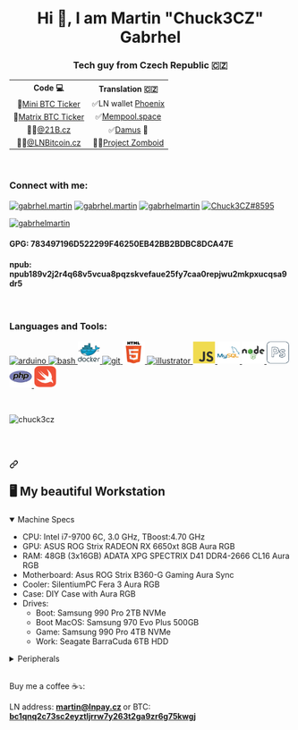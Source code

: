 <h1 align="center">Hi 👋, I am Martin "Chuck3CZ" Gabrhel</h1>
<h3 align="center">Tech guy from Czech Republic 🇨🇿 </h3>


<table align="center">
  <tr>
    <th>Code 💻</th>
    <th>Translation 🇨🇿</th>
  </tr>
  <tr>
    <td align="center">🔄<a href="https://github.com/Chuck3CZ/ESP8266-Bitcoin-OLED-Ticker">Mini BTC Ticker</a></td>
    <td align="center">✅LN wallet <a href="https://github.com/ACINQ/phoenix/tree/master/phoenix-ios/phoenix-ios/cs.lproj">Phoenix</a></td>
  </tr>
  
  <tr>
    <td align="center">🔄<a href="https://github.com/Chuck3CZ/Bitcoin_martix_scroller">Matrix BTC Ticker</a></td>
    <td align="center">✅<a href="https://mempool.space/cs">Mempool.space</a></td>
  </tr>
  <tr>
    <td align="center">👨‍💻<a href="https://github.com/Chuck3CZ/21B.cz">@21B.cz</a></td>
    <td align="center">✅<a href="https://github.com/damus-io/damus">Damus</a>  💜</td>
  </tr>
  <tr></tr>
     <td align="center">👨‍💻<a href="https://github.com/3CZPlay/LNBitcoin.cz">@LNBitcoin.cz</a></td>
     <td align="center">👨‍💻<a href="https://github.com/Chuck3CZ/ProjectZomboidTranslations">Project Zomboid</a></td>  
  </tr>
</table>


<br>

<h3 align="left">Connect with me:</h3>
<p align="left">

<a href="https://fb.com/gabrhel.martin" target="blank"><img align="center" src="https://raw.githubusercontent.com/rahuldkjain/github-profile-readme-generator/master/src/images/icons/Social/facebook.svg" alt="gabrhel.martin" height="30" width="40" /></a>
<a href="https://instagram.com/gabrhel.martin" target="blank"><img align="center" src="https://raw.githubusercontent.com/rahuldkjain/github-profile-readme-generator/master/src/images/icons/Social/instagram.svg" alt="gabrhel.martin" height="30" width="40" /></a>
<a href="https://twitter.com/gabrhelmartin" target="blank"><img align="center" src="https://raw.githubusercontent.com/rahuldkjain/github-profile-readme-generator/master/src/images/icons/Social/twitter.svg" alt="gabrhelmartin" height="30" width="40" /></a>
<a href="https://discord.gg/Chuck3CZ#8595" target="blank"><img align="center" src="https://raw.githubusercontent.com/rahuldkjain/github-profile-readme-generator/master/src/images/icons/Social/discord.svg" alt="Chuck3CZ#8595" height="30" width="40" /></a>
</p> <p> <a href="https://twitter.com/gabrhelmartin" target="blank"><img src="https://img.shields.io/twitter/follow/gabrhelmartin?logo=twitter&style=for-the-badge" alt="gabrhelmartin" /></a> </p>
<h4 align="left">GPG: 783497196D522299F46250EB42BB2BDBC8DCA47E</h4>

<h4 align="left">npub: npub189v2j2r4q68v5vcua8pqzskvefaue25fy7caa0repjwu2mkpxucqsa9dr5</h4>


<br>
<h3 align="left">Languages and Tools:</h3>
<p align="left"> <a href="https://www.arduino.cc/" target="_blank"> <img src="https://cdn.worldvectorlogo.com/logos/arduino-1.svg" alt="arduino" width="40" height="40"/> </a> <a href="https://www.gnu.org/software/bash/" target="_blank"> <img src="https://www.vectorlogo.zone/logos/gnu_bash/gnu_bash-icon.svg" alt="bash" width="40" height="40"/> </a> <a href="https://www.docker.com/" target="_blank"> <img src="https://raw.githubusercontent.com/devicons/devicon/master/icons/docker/docker-original-wordmark.svg" alt="docker" width="40" height="40"/> </a> <a href="https://git-scm.com/" target="_blank"> <img src="https://www.vectorlogo.zone/logos/git-scm/git-scm-icon.svg" alt="git" width="40" height="40"/> </a> <a href="https://www.w3.org/html/" target="_blank"> <img src="https://raw.githubusercontent.com/devicons/devicon/master/icons/html5/html5-original-wordmark.svg" alt="html5" width="40" height="40"/> </a> <a href="https://www.adobe.com/in/products/illustrator.html" target="_blank"> <img src="https://www.vectorlogo.zone/logos/adobe_illustrator/adobe_illustrator-icon.svg" alt="illustrator" width="40" height="40"/> </a> <a href="https://developer.mozilla.org/en-US/docs/Web/JavaScript" target="_blank"> <img src="https://raw.githubusercontent.com/devicons/devicon/master/icons/javascript/javascript-original.svg" alt="javascript" width="40" height="40"/> </a> <a href="https://www.mysql.com/" target="_blank"> <img src="https://raw.githubusercontent.com/devicons/devicon/master/icons/mysql/mysql-original-wordmark.svg" alt="mysql" width="40" height="40"/> </a> <a href="https://nodejs.org" target="_blank"> <img src="https://raw.githubusercontent.com/devicons/devicon/master/icons/nodejs/nodejs-original-wordmark.svg" alt="nodejs" width="40" height="40"/> </a> <a href="https://www.photoshop.com/en" target="_blank"> <img src="https://raw.githubusercontent.com/devicons/devicon/master/icons/photoshop/photoshop-line.svg" alt="photoshop" width="40" height="40"/> </a> <a href="https://www.php.net" target="_blank"> <img src="https://raw.githubusercontent.com/devicons/devicon/master/icons/php/php-original.svg" alt="php" width="40" height="40"/> </a> <a href="https://developer.apple.com/swift/" target="_blank"> <img src="https://raw.githubusercontent.com/devicons/devicon/master/icons/swift/swift-original.svg" alt="swift" width="40" height="40"/> </a> </p>
<br>
<p align="left"> <img src="https://komarev.com/ghpvc/?username=chuck3cz&label=Profile%20views&color=0e75b6&style=flat" alt="chuck3cz" /> </p>
<br>

<h2 dir="auto"><a id="user-content-️-my-beautiful-workstation" class="anchor" aria-hidden="true" href="#️-my-beautiful-workstation"><svg class="octicon octicon-link" viewBox="0 0 16 16" version="1.1" width="16" height="16" aria-hidden="true"><path d="m7.775 3.275 1.25-1.25a3.5 3.5 0 1 1 4.95 4.95l-2.5 2.5a3.5 3.5 0 0 1-4.95 0 .751.751 0 0 1 .018-1.042.751.751 0 0 1 1.042-.018 1.998 1.998 0 0 0 2.83 0l2.5-2.5a2.002 2.002 0 0 0-2.83-2.83l-1.25 1.25a.751.751 0 0 1-1.042-.018.751.751 0 0 1-.018-1.042Zm-4.69 9.64a1.998 1.998 0 0 0 2.83 0l1.25-1.25a.751.751 0 0 1 1.042.018.751.751 0 0 1 .018 1.042l-1.25 1.25a3.5 3.5 0 1 1-4.95-4.95l2.5-2.5a3.5 3.5 0 0 1 4.95 0 .751.751 0 0 1-.018 1.042.751.751 0 0 1-1.042.018 1.998 1.998 0 0 0-2.83 0l-2.5 2.5a1.998 1.998 0 0 0 0 2.83Z"></path></svg></a>

  <g-emoji class="g-emoji" alias="desktop_computer" fallback-src="https://github.githubassets.com/images/icons/emoji/unicode/1f5a5.png">🖥️</g-emoji> My beautiful Workstation</h2>
<p dir="auto"><a target="_blank" rel="noopener noreferrer nofollow" href="https://user-images.githubusercontent.com/55334727/233895069-d1aa1e76-3ce5-4e3d-b1ea-ee7d34bd80c2.png"> <!--  <img src="https://user-images.githubusercontent.com/55334727/233895069-d1aa1e76-3ce5-4e3d-b1ea-ee7d34bd80c2.png" style="max-width: 100%;" height="300vh" align="right"> --> </a></p>
<details open="">
  <summary>Machine Specs</summary>
<ul dir="auto">
<li>CPU: Intel i7-9700 6C, 3.0 GHz, TBoost:4.70 GHz</li>
<li>GPU: ASUS ROG Strix RADEON RX 6650xt 8GB Aura RGB</li>
<li>RAM: 48GB (3x16GB) ADATA XPG SPECTRIX D41 DDR4-2666 CL16 Aura RGB</li>
<li>Motherboard: Asus ROG Strix B360-G Gaming Aura Sync</li>
<li>Cooler: SilentiumPC Fera 3 Aura RGB</li>
<li>Case: DIY Case with Aura RGB</li>
<li>Drives:
<ul dir="auto">
<li>Boot: Samsung 990 Pro 2TB NVMe</li>
<li>Boot MacOS: Samsung 970 Evo Plus 500GB</li>
<li>Game: Samsung 990 Pro 4TB NVMe</li>
<li>Work: Seagate BarraCuda 6TB HDD</li>
</ul>
</li>
</ul>
</details>
<details>
  <summary>Peripherals</summary>
<li>Monitor: 1x Asus BE24A 1920x1200px (LAND/PORT), 1x LG24MB37PY 1920x1080,  1x Prestigio P372 1280x1024 </li>
<ul dir="auto">
<li>Keyboard: Asus TUF GAMING K5 Aura RGB</li>
<li>Mouse: Asus TUF Gaming M3 Aura RGB</li>
<li>Audio Equip:
<ul dir="auto">
<li>Speakers: Logitech 7.1 + 2x AirPort Express - AirPlay 2 + HomePod mini</li>
<li>Microphone: CM25 MkIII condenser microphone</li>
<li>Headphones: Beyerdynamic MMX150, Gamdias Hephaestus P1, AirPods Max/Pro 2.gen </li>
</ul>
</li>
</ul>
  </details>
<br>
<p>Buy me a coffee ☕⤵: </p>
<p>LN address: <b> <a href="lightning://martin@lnpay.cz">martin@lnpay.cz</a> </b> or BTC: <b> <a href="bitcoin://bc1qnq2c73sc2eyztljrrw7y263t2ga9zr6g75kwgj">bc1qnq2c73sc2eyztljrrw7y263t2ga9zr6g75kwgj</a> </b> </p>
